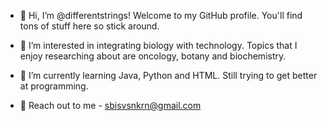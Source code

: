 - 🎀 Hi, I’m @differentstrings! Welcome to my GitHub profile. You'll find tons of stuff here so stick around.
- 🧭 I’m interested in integrating biology with technology. Topics that I enjoy researching about are oncology, botany and biochemistry.
- 🌱 I’m currently learning Java, Python and HTML. Still trying to get better at programming.

- 💌 Reach out to me - sbisvsnkrn@gmail.com

<!---
differentstrings/differentstrings is a ✨ special ✨ repository because its `README.md` (this file) appears on your GitHub profile.
You can click the Preview link to take a look at your changes.
--->
